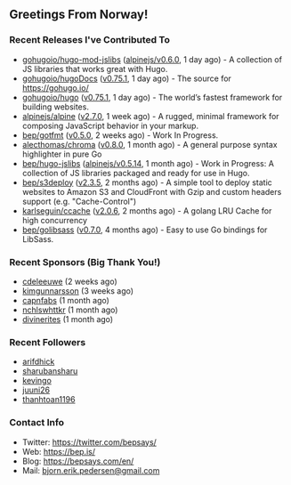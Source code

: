 ## Greetings From Norway!

### Recent Releases I've Contributed To

- [gohugoio/hugo-mod-jslibs](https://github.com/gohugoio/hugo-mod-jslibs) ([alpinejs/v0.6.0](https://github.com/gohugoio/hugo-mod-jslibs/releases/tag/alpinejs%2Fv0.6.0), 1 day ago) - A collection of JS libraries that works great with Hugo.
- [gohugoio/hugoDocs](https://github.com/gohugoio/hugoDocs) ([v0.75.1](https://github.com/gohugoio/hugoDocs/releases/tag/v0.75.1), 1 day ago) - The source for https://gohugo.io/
- [gohugoio/hugo](https://github.com/gohugoio/hugo) ([v0.75.1](https://github.com/gohugoio/hugo/releases/tag/v0.75.1), 1 day ago) - The world’s fastest framework for building websites.
- [alpinejs/alpine](https://github.com/alpinejs/alpine) ([v2.7.0](https://github.com/alpinejs/alpine/releases/tag/v2.7.0), 1 week ago) - A rugged, minimal framework for composing JavaScript behavior in your markup.
- [bep/gotfmt](https://github.com/bep/gotfmt) ([v0.5.0](https://github.com/bep/gotfmt/releases/tag/v0.5.0), 2 weeks ago) - Work In Progress.
- [alecthomas/chroma](https://github.com/alecthomas/chroma) ([v0.8.0](https://github.com/alecthomas/chroma/releases/tag/v0.8.0), 1 month ago) - A general purpose syntax highlighter in pure Go 
- [bep/hugo-jslibs](https://github.com/bep/hugo-jslibs) ([alpinejs/v0.5.14](https://github.com/bep/hugo-jslibs/releases/tag/alpinejs%2Fv0.5.14), 1 month ago) - Work in Progress: A collection of JS libraries packaged and ready for use in Hugo.
- [bep/s3deploy](https://github.com/bep/s3deploy) ([v2.3.5](https://github.com/bep/s3deploy/releases/tag/v2.3.5), 2 months ago) - A simple tool to deploy static websites to Amazon S3 and CloudFront with Gzip and custom headers support (e.g. &#34;Cache-Control&#34;)
- [karlseguin/ccache](https://github.com/karlseguin/ccache) ([v2.0.6](https://github.com/karlseguin/ccache/releases/tag/v2.0.6), 2 months ago) - A golang LRU Cache for high concurrency
- [bep/golibsass](https://github.com/bep/golibsass) ([v0.7.0](https://github.com/bep/golibsass/releases/tag/v0.7.0), 4 months ago) - Easy to use Go bindings for LibSass.

### Recent Sponsors (Big Thank You!)

- [cdeleeuwe](https://github.com/cdeleeuwe) (2 weeks ago)
- [kimgunnarsson](https://github.com/kimgunnarsson) (3 weeks ago)
- [capnfabs](https://github.com/capnfabs) (1 month ago)
- [nchlswhttkr](https://github.com/nchlswhttkr) (1 month ago)
- [divinerites](https://github.com/divinerites) (1 month ago)

### Recent Followers

- [arifdhick](https://github.com/arifdhick)
- [sharubansharu](https://github.com/sharubansharu)
- [kevingo](https://github.com/kevingo)
- [juuni26](https://github.com/juuni26)
- [thanhtoan1196](https://github.com/thanhtoan1196)


### Contact Info

- Twitter: https://twitter.com/bepsays/
- Web: https://bep.is/
- Blog: https://bepsays.com/en/
- Mail: bjorn.erik.pedersen@gmail.com

